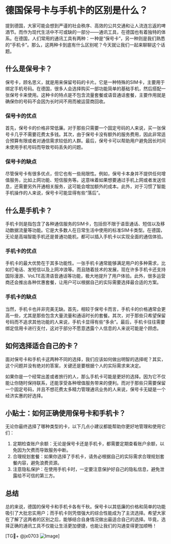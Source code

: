 # 德国保号卡与手机卡的区别是什么？

提到德国，大家可能会想到严谨的社会秩序、高效的公共交通和让人流连忘返的啤酒节。而作为现代生活中不可或缺的一部分——通讯工具，在德国也有着独特的体系。在德国，人们常用的通讯工具有两种：一种是“保号卡”，另一种则是我们熟悉的“手机卡”。那么，这两种卡到底有什么区别呢？今天就让我们一起来聊聊这个话题。

## 什么是保号卡？

保号卡，顾名思义，就是用来保留号码的卡片。它是一种特殊的SIM卡，主要用于绑定手机号码。在德国，很多人会选择购买一部功能简单的基础手机，然后搭配一张保号卡来使用。这种卡的特点是不包含流量套餐或语音通话套餐，主要作用就是确保你的号码不会因为长时间不用而被运营商回收。

### 保号卡的优点

首先，保号卡的价格非常低廉。对于那些只需要一个固定号码的人来说，买一张保号卡几乎不需要花费太多钱。其次，由于保号卡没有额外的服务费用，因此非常适合预算有限或者对通信需求较低的人群。最后，保号卡可以帮助用户避免因长时间未使用手机号码而导致号码丢失的问题。

### 保号卡的缺点

尽管保号卡有很多优点，但它也有一些局限性。例如，保号卡本身并不提供任何增值服务，比如上网功能、短信服务等。这意味着如果想要通过手机上网或者发送信息，还需要另外开通相关服务，这可能会增加额外的成本。此外，对于习惯了智能手机操作的人来说，保号卡可能显得有些“落后”。

## 什么是手机卡？

手机卡则是指包含了各种通信服务的SIM卡，包括但不限于语音通话、短信以及移动数据流量等功能。它是大多数人在日常生活中使用的标准SIM卡类型。在德国，无论是高端智能手机还是普通功能机，都可以插入手机卡以实现全面的通信体验。

### 手机卡的优点

手机卡的最大优势在于其多功能性。一张手机卡通常能够满足用户的多种需求，比如打电话、发短信以及上网冲浪等。而且随着技术的发展，现在许多手机卡还支持国际漫游、VoLTE高清语音通话等功能，极大地提升了用户体验。此外，很多运营商还会推出各种优惠套餐，让用户可以根据自己的实际需要选择最合适的方案。

### 手机卡的缺点

当然，手机卡也并非完美无缺。首先，相较于保号卡而言，手机卡的价格通常会更高一些，尤其是那些包含大量流量和通话时长的套餐。其次，对于那些只希望保留号码而不追求其他功能的人来说，手机卡显得有些“多余”。最后，手机卡往往需要绑定信用卡进行支付，这对于部分不愿意透露个人信息的人来说可能是个顾虑。

## 如何选择适合自己的卡？

面对保号卡和手机卡这两种不同的选择，我们应该如何做出明智的选择呢？其实，这个问题并没有绝对的答案，关键还是要根据个人的实际需求来决定。

如果你是一个经常出差或者旅行的人，那么手机卡可能是更好的选择。因为它不仅能让你随时保持联系，还能享受各种增值服务带来的便利。而对于那些只需要保留一个固定号码，并且不想花费太多精力管理通讯业务的人来说，保号卡无疑是一个经济实惠的好选择。

## 小贴士：如何正确使用保号卡和手机卡？

无论你最终选择了哪种类型的卡，以下几点小建议都能帮助你更好地管理和使用它们：

1. 定期检查账户余额：无论是保号卡还是手机卡，都需要定期查看账户余额，以免因为欠费而导致服务中断。
2. 合理规划套餐：如果你选择了手机卡，请务必根据自己的实际需求合理规划套餐内容，避免浪费资源。
3. 注意隐私保护：在使用手机卡时，一定要注意保护好自己的隐私信息，避免泄露给不可信的第三方。

## 总结

总的来说，德国的保号卡和手机卡各有千秋。保号卡以其低廉的价格和简单的功能吸引了大批忠实用户；而手机卡则凭借强大的综合性能成为了主流选择。希望大家在了解了这两者的区别之后，能够结合自身情况做出最适合自己的选择。毕竟，选择正确的通讯工具不仅能让生活更加便捷，也能让我们的沟通变得更加顺畅！

[TG💪+ @jx0703 ![Image](https://github.com/user-attachments/assets/dbca1d08-cadb-493c-b0ec-ad6f7a83f270)]